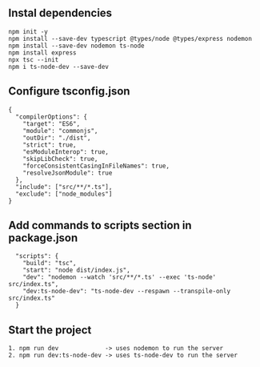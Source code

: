
## Instal dependencies

```
npm init -y
npm install --save-dev typescript @types/node @types/express nodemon
npm install --save-dev nodemon ts-node
npm install express
npx tsc --init
npm i ts-node-dev --save-dev
```


## Configure tsconfig.json

```
{
  "compilerOptions": {
    "target": "ES6",
    "module": "commonjs",
    "outDir": "./dist",
    "strict": true,
    "esModuleInterop": true,
    "skipLibCheck": true,
    "forceConsistentCasingInFileNames": true,
    "resolveJsonModule": true
  },
  "include": ["src/**/*.ts"],
  "exclude": ["node_modules"]
}
```

## Add commands to scripts section in package.json

```
  "scripts": {
    "build": "tsc",
    "start": "node dist/index.js",
    "dev": "nodemon --watch 'src/**/*.ts' --exec 'ts-node' src/index.ts",
    "dev:ts-node-dev": "ts-node-dev --respawn --transpile-only src/index.ts"
  }
```

## Start the project

```
1. npm run dev             -> uses nodemon to run the server
2. npm run dev:ts-node-dev -> uses ts-node-dev to run the server
```

